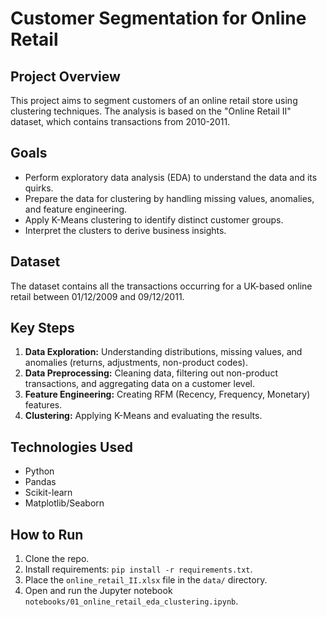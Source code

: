 # Customer Segmentation for Online Retail

## Project Overview
This project aims to segment customers of an online retail store using clustering techniques. The analysis is based on the "Online Retail II" dataset, which contains transactions from 2010-2011.

## Goals
* Perform exploratory data analysis (EDA) to understand the data and its quirks.
* Prepare the data for clustering by handling missing values, anomalies, and feature engineering.
* Apply K-Means clustering to identify distinct customer groups.
* Interpret the clusters to derive business insights.

## Dataset
The dataset contains all the transactions occurring for a UK-based online retail between 01/12/2009 and 09/12/2011.

## Key Steps
1. **Data Exploration:** Understanding distributions, missing values, and anomalies (returns, adjustments, non-product codes).
2. **Data Preprocessing:** Cleaning data, filtering out non-product transactions, and aggregating data on a customer level.
3. **Feature Engineering:** Creating RFM (Recency, Frequency, Monetary) features.
4. **Clustering:** Applying K-Means and evaluating the results.

## Technologies Used
* Python
* Pandas
* Scikit-learn
* Matplotlib/Seaborn

## How to Run
1. Clone the repo.
2. Install requirements: `pip install -r requirements.txt`.
3. Place the `online_retail_II.xlsx` file in the `data/` directory.
4. Open and run the Jupyter notebook `notebooks/01_online_retail_eda_clustering.ipynb`.